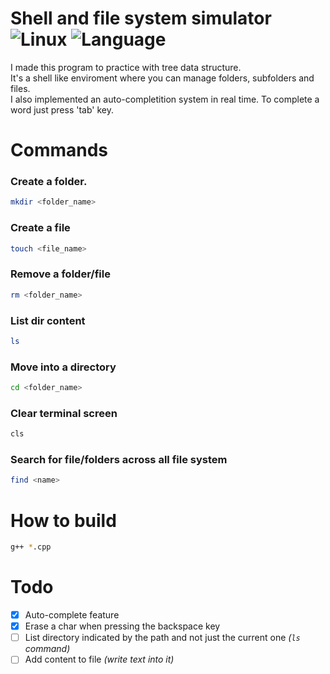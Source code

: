 # Shell and file system simulator<br>![Linux](https://img.shields.io/badge/platform-linux-brightgreen?style=for-the-badge&logo=linux) ![Language](https://img.shields.io/badge/language-C++-red?style=for-the-badge&logo=cplusplus)<br>
I made this program to practice with tree data structure.<br>
It's a shell like enviroment where you can manage folders, subfolders and files.<br>
I also implemented an auto-completition system in real time. To complete a word just press 'tab' key.
# Commands
### Create a folder.
```bash
mkdir <folder_name>
```
### Create a file
```bash
touch <file_name>
```
### Remove a folder/file
```bash
rm <folder_name>
```
### List dir content
```bash
ls
```
### Move into a directory
```bash
cd <folder_name>
```
### Clear terminal screen
```bash
cls
```
### Search for file/folders across all file system
```bash
find <name>
```

# How to build
```bash
g++ *.cpp
```

# Todo

- [X] Auto-complete feature 
- [X] Erase a char when pressing the backspace key
- [ ] List directory  indicated by the path and not just the current one *(`ls` command)*
- [ ] Add content to file *(write text into it)*